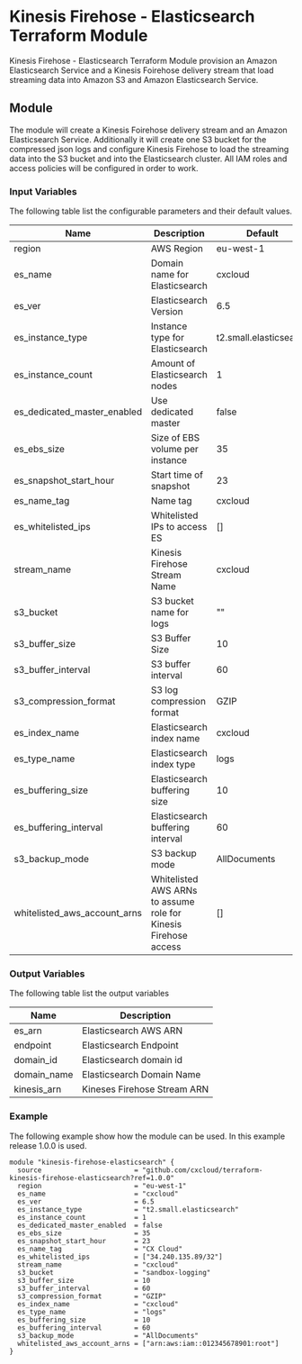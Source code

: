 # Kinesis Firehose - Elasticsearch Terraform Module

Kinesis Firehose - Elasticsearch Terraform Module provision an Amazon Elasticsearch Service and a Kinesis Foirehose delivery stream that load streaming data into Amazon S3 and Amazon Elasticsearch Service.

## Module

The module will create a Kinesis Foirehose delivery stream and an Amazon Elasticsearch Service. Additionally it will create one S3 bucket for the compressed json logs and configure Kinesis Firehose to load the streaming data into the S3 bucket and into the Elasticsearch cluster. All IAM roles and access policies will be configured in order to work.

### Input Variables

The following table list the configurable parameters and their default values.

| Name | Description | Default |
| --- | --- | --- |
| region | AWS Region | eu-west-1 |
| es_name | Domain name for Elasticsearch | cxcloud |
| es_ver | Elasticsearch Version | 6.5 |
| es_instance_type | Instance type for Elasticsearch | t2.small.elasticsearch |
| es_instance_count | Amount of Elasticsearch nodes | 1 |
| es_dedicated_master_enabled | Use dedicated master | false |
| es_ebs_size | Size of EBS volume per instance | 35 |
| es_snapshot_start_hour | Start time of snapshot | 23 |
| es_name_tag | Name tag | cxcloud |
| es_whitelisted_ips | Whitelisted IPs to access ES | [] |
| stream_name | Kinesis Firehose Stream Name | cxcloud |
| s3_bucket | S3 bucket name for logs | "" |
| s3_buffer_size | S3 Buffer Size | 10 |
| s3_buffer_interval | S3 buffer interval | 60 |
| s3_compression_format | S3 log compression format | GZIP |
| es_index_name | Elasticsearch index name | cxcloud |
| es_type_name | Elasticsearch index type | logs |
| es_buffering_size | Elasticsearch buffering size | 10 |
| es_buffering_interval | Elasticsearch buffering interval | 60 |
| s3_backup_mode | S3 backup mode | AllDocuments |
| whitelisted_aws_account_arns | Whitelisted AWS ARNs to assume role for Kinesis Firehose access | [] |

### Output Variables

The following table list the output variables

| Name | Description |
| --- | --- |
| es_arn | Elasticsearch AWS ARN |
| endpoint | Elasticsearch Endpoint |
| domain_id | Elasticsearch domain id |
| domain_name | Elasticsearch Domain Name |
| kinesis_arn | Kineses Firehose Stream ARN |

### Example

The following example show how the module can be used. In this example release 1.0.0 is used.

```console
module "kinesis-firehose-elasticsearch" {
  source                       = "github.com/cxcloud/terraform-kinesis-firehose-elasticsearch?ref=1.0.0"
  region                       = "eu-west-1"
  es_name                      = "cxcloud"
  es_ver                       = 6.5
  es_instance_type             = "t2.small.elasticsearch"
  es_instance_count            = 1
  es_dedicated_master_enabled  = false
  es_ebs_size                  = 35
  es_snapshot_start_hour       = 23
  es_name_tag                  = "CX Cloud"
  es_whitelisted_ips           = ["34.240.135.89/32"]
  stream_name                  = "cxcloud"
  s3_bucket                    = "sandbox-logging"
  s3_buffer_size               = 10
  s3_buffer_interval           = 60
  s3_compression_format        = "GZIP"
  es_index_name                = "cxcloud"
  es_type_name                 = "logs"
  es_buffering_size            = 10
  es_buffering_interval        = 60
  s3_backup_mode               = "AllDocuments"
  whitelisted_aws_account_arns = ["arn:aws:iam::012345678901:root"]
}
```
